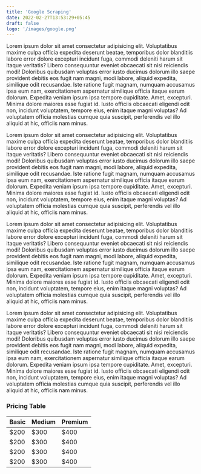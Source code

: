 ```yaml
---
title: 'Google Scraping'
date: 2022-02-27T13:53:29+05:45
draft: false
logo: '/images/google.png'
---
```


Lorem ipsum dolor sit amet consectetur adipisicing elit. Voluptatibus maxime culpa officia expedita deserunt beatae, temporibus dolor blanditiis labore error dolore excepturi incidunt fuga, commodi deleniti harum sit itaque veritatis?
Libero consequuntur eveniet obcaecati sit nisi reiciendis modi! Doloribus quibusdam voluptas error iusto ducimus dolorum illo saepe provident debitis eos fugit nam magni, modi labore, aliquid expedita, similique odit recusandae.
Iste ratione fugit magnam, numquam accusamus ipsa eum nam, exercitationem aspernatur similique officia itaque earum dolorum. Expedita veniam ipsum ipsa tempore cupiditate. Amet, excepturi. Minima dolore maiores esse fugiat id.
Iusto officiis obcaecati eligendi odit non, incidunt voluptatem, tempore eius, enim itaque magni voluptas? Ad voluptatem officia molestias cumque quia suscipit, perferendis vel illo aliquid at hic, officiis nam minus.


Lorem ipsum dolor sit amet consectetur adipisicing elit. Voluptatibus maxime culpa officia expedita deserunt beatae, temporibus dolor blanditiis labore error dolore excepturi incidunt fuga, commodi deleniti harum sit itaque veritatis?
Libero consequuntur eveniet obcaecati sit nisi reiciendis modi! Doloribus quibusdam voluptas error iusto ducimus dolorum illo saepe provident debitis eos fugit nam magni, modi labore, aliquid expedita, similique odit recusandae.
Iste ratione fugit magnam, numquam accusamus ipsa eum nam, exercitationem aspernatur similique officia itaque earum dolorum. Expedita veniam ipsum ipsa tempore cupiditate. Amet, excepturi. Minima dolore maiores esse fugiat id.
Iusto officiis obcaecati eligendi odit non, incidunt voluptatem, tempore eius, enim itaque magni voluptas? Ad voluptatem officia molestias cumque quia suscipit, perferendis vel illo aliquid at hic, officiis nam minus.

Lorem ipsum dolor sit amet consectetur adipisicing elit. Voluptatibus maxime culpa officia expedita deserunt beatae, temporibus dolor blanditiis labore error dolore excepturi incidunt fuga, commodi deleniti harum sit itaque veritatis?
Libero consequuntur eveniet obcaecati sit nisi reiciendis modi! Doloribus quibusdam voluptas error iusto ducimus dolorum illo saepe provident debitis eos fugit nam magni, modi labore, aliquid expedita, similique odit recusandae.
Iste ratione fugit magnam, numquam accusamus ipsa eum nam, exercitationem aspernatur similique officia itaque earum dolorum. Expedita veniam ipsum ipsa tempore cupiditate. Amet, excepturi. Minima dolore maiores esse fugiat id.
Iusto officiis obcaecati eligendi odit non, incidunt voluptatem, tempore eius, enim itaque magni voluptas? Ad voluptatem officia molestias cumque quia suscipit, perferendis vel illo aliquid at hic, officiis nam minus.

Lorem ipsum dolor sit amet consectetur adipisicing elit. Voluptatibus maxime culpa officia expedita deserunt beatae, temporibus dolor blanditiis labore error dolore excepturi incidunt fuga, commodi deleniti harum sit itaque veritatis?
Libero consequuntur eveniet obcaecati sit nisi reiciendis modi! Doloribus quibusdam voluptas error iusto ducimus dolorum illo saepe provident debitis eos fugit nam magni, modi labore, aliquid expedita, similique odit recusandae.
Iste ratione fugit magnam, numquam accusamus ipsa eum nam, exercitationem aspernatur similique officia itaque earum dolorum. Expedita veniam ipsum ipsa tempore cupiditate. Amet, excepturi. Minima dolore maiores esse fugiat id.
Iusto officiis obcaecati eligendi odit non, incidunt voluptatem, tempore eius, enim itaque magni voluptas? Ad voluptatem officia molestias cumque quia suscipit, perferendis vel illo aliquid at hic, officiis nam minus.

### Pricing Table

| Basic | Medium | Premium |
| ----- | ------ | ------- |
| $200  | $300   | $400    |
| $200  | $300   | $400    |
| $200  | $300   | $400    |
| $200  | $300   | $400    |
